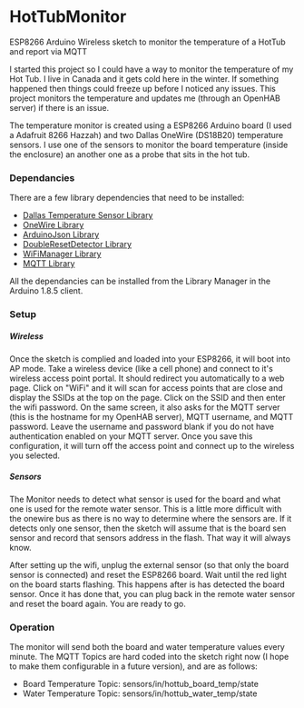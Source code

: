 # HotTubMonitor
ESP8266 Arduino Wireless sketch to monitor the temperature of a HotTub and report via MQTT

I started this project so I could have a way to monitor the temperature of my Hot Tub.  I live in Canada and it gets cold here in the winter.  If something happened then things could freeze up before I noticed any issues.  This project monitors the temperature and updates me (through an OpenHAB server) if there is an issue.

The temperature monitor is created using a ESP8266 Arduino board (I used a Adafruit 8266 Hazzah) and two Dallas OneWire (DS18B20) temperature sensors. I use one of the sensors to monitor the board temperature (inside the enclosure) an another one as a probe that sits in the hot tub.

### Dependancies

There are a few library dependencies that need to be installed:
* [Dallas Temperature Sensor Library](https://github.com/milesburton/Arduino-Temperature-Control-Library)
* [OneWire Library](https://www.pjrc.com/teensy/td_libs_OneWire.html)
* [ArduinoJson Library](https://arduinojson.org/?utm_source=meta&utm_medium=library.properties)
* [DoubleResetDetector Library](https://github.com/datacute/DoubleResetDetector)
* [WiFiManager Library](https://github.com/tzapu/WiFiManager)
* [MQTT Library](https://github.com/256dpi/arduino-mqtt)

All the dependancies can be installed from the Library Manager in the Arduino 1.8.5 client.

### Setup

##### Wireless
Once the sketch is complied and loaded into your ESP8266, it will boot into AP mode.  Take a wireless device (like a cell phone) and connect to it's wireless access point portal.  It should redirect you automatically to a web page.  Click on "WiFi" and it will scan for access points that are close and display the SSIDs at the top on the page.  Click on the SSID and then enter the wifi password.  On the same screen, it also asks for the MQTT server (this is the hostname for my OpenHAB server), MQTT username, and MQTT password.  Leave the username and password blank if you do not have authentication enabled on your MQTT server.  Once you save this configuration, it will turn off the access point and connect up to the wireless you selected.

##### Sensors
The Monitor needs to detect what sensor is used for the board and what one is used for the remote water sensor.  This is a little more difficult with the onewire bus as there is no way to determine where the sensors are.  If it detects only one sensor, then the sketch will assume that is the board sen sensor and record that sensors address in the flash.  That way it will always know.

After setting up the wifi, unplug the external sensor (so that only the board sensor is connected) and reset the ESP8266 board.  Wait until the red light on the board starts flashing.  This happens after is has detected the board sensor.  Once it has done that, you can plug back in the remote water sensor and reset the board again.  You are ready to go.

### Operation

The monitor will send both the board and water temperature values every minute.  The MQTT Topics are hard coded into the sketch right now (I hope to make them configurable in a future version), and are as follows:

* Board Temperature Topic: sensors/in/hottub_board_temp/state
* Water Temperature Topic: sensors/in/hottub_water_temp/state

